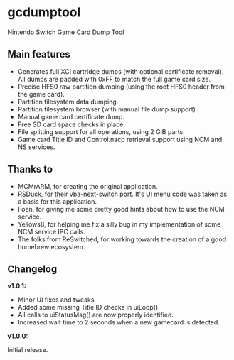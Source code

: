 # gcdumptool
Nintendo Switch Game Card Dump Tool

Main features
--------------

* Generates full XCI cartridge dumps (with optional certificate removal). All dumps are padded with 0xFF to match the full game card size.
* Precise HFS0 raw partition dumping (using the root HFS0 header from the game card).
* Partition filesystem data dumping.
* Partition filesystem browser (with manual file dump support).
* Manual game card certificate dump.
* Free SD card space checks in place.
* File splitting support for all operations, using 2 GiB parts.
* Game card Title ID and Control.nacp retrieval support using NCM and NS services.

Thanks to
--------------

* MCMrARM, for creating the original application.
* RSDuck, for their vba-next-switch port. It's UI menu code was taken as a basis for this application.
* Foen, for giving me some pretty good hints about how to use the NCM service.
* Yellows8, for helping me fix a silly bug in my implementation of some NCM service IPC calls.
* The folks from ReSwitched, for working towards the creation of a good homebrew ecosystem.

Changelog
--------------

**v1.0.1:**

* Minor UI fixes and tweaks.
* Added some missing Title ID checks in uiLoop().
* All calls to uiStatusMsg() are now properly identified.
* Increased wait time to 2 seconds when a new gamecard is detected.

**v1.0.0:**

Initial release.
